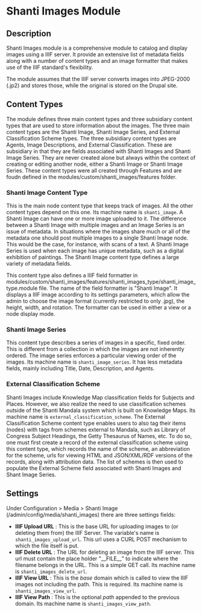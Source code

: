 Shanti Images Module 
====================
Description
-----------------------
Shanti Images module is a comprehensive module to catalog and display images using 
a IIIF server. It provide an extensive list of metadata fields along with a number 
of content types and an image formatter that makes use of the IIIF standard's flexibility.

The module assumes that the IIIF server converts images into JPEG-2000 (.jp2) and stores those, while the original is stored on the Drupal site.

Content Types
-----------------------
The module defines three main content types and three subsidiary content types that are used to store information about the images. The three main content types are the Shanti Image, Shanti Image Series, and External Classification Scheme types. The three subsidiary content types are Agents, Image Descriptions, and External Classification. These are subsidiary in that they are fields associated with Shanti Images and Shanti Image Series. They are never created alone but always within the context of creating or editing another node, either a Shanti Image or Shanti Image Series. These content types were all created through Features and are foudn defined in the modules/custom/shanti_images/features folder. 
    
### Shanti Image Content Type
This is the main node content type that keeps track of images. All the other content types depend on this one. Its machine name is `shanti_image`. A Shanti Image can have one or more image uploaded to it. The difference between a Shanti Image with multiple images and an Image Series is an issue of metadata. In situations where the images share much or all of the metadata one should post multiple images to a single Shanti Image node. This would be the case, for instance, with scans of a text. A Shanti Image Series is used when each image has unique metadata, such as a digital exhibition of paintings. The Shanti Image content type defines a large variety of metadata fields. 

This content type also defines a IIIF field formatter in modules/custom/shanti_images/features/shanti_images_type/shanti_image_type.module file. The name of the field formatter is "Shanti Image". It displays a IIIF image according to its settings parameters, which allow the admin to choose the image format (currently restricted to only .jpg), the height, width, and rotation. The formatter can be used in either a view or a node display mode.

### Shanti Image Series
This content type describes a series of images in a specific, fixed order. This is different from a collection in which the images are not inherently ordered. The image series enforces a particular viewing order of the images. Its machine name is `shanti_image_series`. It has less metadata fields, mainly including Title, Date, Description, and Agents.

### External Classification Scheme
Shanti Images include Knowledge Map classification fields for Subjects and Places. However, we also realize the need to use classification schemes outside of the Shanti Mandala system which is built on Knowledge Maps. Its machine name is `external_classification_scheme`. The External Classification Scheme content type enables users to also tag their items (nodes) with tags from schemes external to Mandala, such as Library of Congress Subject Headings, the Getty Thesaurus of Names, etc. To do so, one must first create a record of the external classification scheme using this content type, which records the name of the scheme, an abbreviation for the scheme, urls for viewing HTML and JSON/XML/RDF versions of the records, along with attribution data. The list of schemes is then used to populate the External Scheme field associated with Shanti Images and Shant Image Series.

Settings
-----------------------
Under Configuration > Media > Shanti Image (/admin/config/media/shanti_images) there 
are three settings fields:

* **IIIF Upload URL** : This is the base URL for uploading images to (or deleting them from) the IIIF Server. The variable's name is `shanti_images_upload_url`. This url uses a CURL POST mechanism to which the file itself is put.
* **IIIF Delete URL** : The URL for deleting an image from the IIIF server. This url must contain the place holder "\_\_FILE\_\_" to indicate where the filename belongs in the URL. This is a simple GET call. Its machine name is `shanti_images_delete_url`.
* **IIIF View URL** : This is the *base* domain which is called to view the IIIF images not including the path. This is required. Its machine name is `shanti_images_view_url`.
* **IIIF View Path** : This is the optional *path* appended to the previous domain. Its machine name is `shanti_images_view_path`.

 